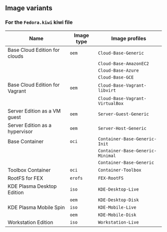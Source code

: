 ## Image variants

### For the `Fedora.kiwi` kiwi file

| Name                           | Image type | Image profiles                   |
|--------------------------------|------------|----------------------------------|
| Base Cloud Edition for clouds  | `oem`      | `Cloud-Base-Generic`             |
|                                |            | `Cloud-Base-AmazonEC2`           |
|                                |            | `Cloud-Base-Azure`               |
|                                |            | `Cloud-Base-GCE`                 |
| Base Cloud Edition for Vagrant | `oem`      | `Cloud-Base-Vagrant-libvirt`     |
|                                |            | `Cloud-Base-Vagrant-VirtualBox`  |
| Server Edition as a VM guest   | `oem`      | `Server-Guest-Generic`           |
| Server Edition as a hypervisor | `oem`      | `Server-Host-Generic`            |
| Base Container                 | `oci`      | `Container-Base-Generic-Init`    |
|                                |            | `Container-Base-Generic-Minimal` |
|                                |            | `Container-Base-Generic`         |
| Toolbox Container              | `oci`      | `Container-Toolbox`              |
| RootFS for FEX                 | `erofs`    | `FEX-RootFS`                     |
| KDE Plasma Desktop Edition     | `iso`      | `KDE-Desktop-Live`               |
|                                | `oem`      | `KDE-Desktop-Disk`               |
| KDE Plasma Mobile Spin         | `iso`      | `KDE-Mobile-Live`                |
|                                | `oem`      | `KDE-Mobile-Disk`                |
| Workstation Edition            | `iso`      | `Workstation-Live`               |
